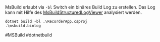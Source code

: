 MsBuild erlaubt via `-bl` Switch ein binäres Build Log zu erstellen. Das Log kann mit Hilfe des [MsBuildStructuredLogViewer](https://msbuildlog.com/) analysiert werden.

```
dotnet build -bl .\RecorderApp.csproj
.\msbuild.binlog
```

#MSBuild 
#dotnetbuild 